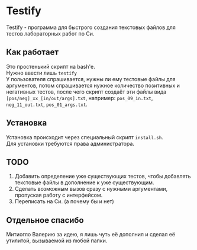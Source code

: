 # Testify
Testify - программа для быстрого создания текстовых файлов для тестов лабораторных работ по Си.
<br>
## Как работает
Это простенький скрипт на bash'e. <br>
Нужно ввести лишь
`testify`<br>
У пользователя спрашивается, нужны ли ему тестовые файлы для аргументов, потом спрашивается нужное количество позитивных и негативных тестов, после чего скрипт создаёт эти файлы вида `[pos/neg]_xx_[in/out/args].txt`, например: `pos_09_in.txt`, `neg_11_out.txt`, `pos_01_args.txt`.
## Установка
Установка происходит через специальный скрипт `install.sh`. <br>
Для установки требуются права администратора. 
## TODO
1. Добавить определение уже существующих тестов, чтобы добавлять текстовые файлы в дополнение к уже существующим.
2. Сделать возможным вызов сразу с нужными аргументами, пропуская работу с интерфейсом.
3. Переписать на Си. (а почему бы и нет)
## Отдельное спасибо
Митиогло Валерию за идею, я лишь чуть её дополнил и сделал её утилитой, вызываемой из любой папки.
